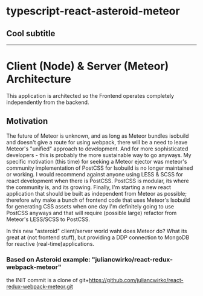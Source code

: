 typescript-react-asteroid-meteor
===

Cool subtitle
---

------

# Client (Node) & Server (Meteor) Architecture
This application is architected so the Frontend operates completely independently from the backend.

## Motivation
The future of Meteor is unknown, and as long as Meteor bundles isobuild and doesn't give a route for using webpack, there will be a need to leave Meteor's "unified" approach to development. And for more sophisticated developers - this is probably the more sustainable way to go anyways.
My specific motivation (this time) for seeking a Meteor ejector was meteor's community implementation of PostCSS for Isobuild is no longer maintained or working. I would recommend against anyone using LESS & SCSS for react development when there is PostCSS. PostCSS is modular, its where the community is, and its growing. Finally, I'm starting a new react application that should be built as independent from Meteor as possible; therefore why make a bunch of frontend code that uses Meteor's Isobuild for generating CSS assets when one day I'm definitely going to use PostCSS anyways and that will require (possible large) refactor from Meteor's LESS/SCSS to PostCSS.

In this new "asteroid" client/server world waht does Meteor do? What its great at (not frontend stuff), but providing a DDP connection to MongoDB for reactive (real-time)applications.

### Based on Asteroid example: "juliancwirko/react-redux-webpack-meteor"
the INIT commit is a clone of git+https://github.com/juliancwirko/react-redux-webpack-meteor.git

